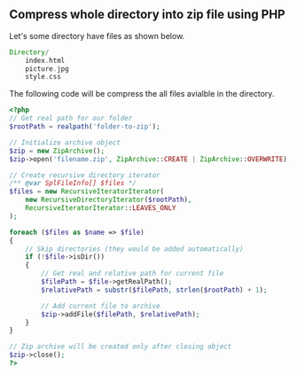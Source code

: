 
## Compress whole directory into zip file using PHP

Let's some directory have files as shown below.

```php
Directory/
    index.html
	picture.jpg
	style.css
```

The following code will be compress the all files avialble in the directory.

```php
<?php
// Get real path for our folder
$rootPath = realpath('folder-to-zip');

// Initialize archive object
$zip = new ZipArchive();
$zip->open('filename.zip', ZipArchive::CREATE | ZipArchive::OVERWRITE);

// Create recursive directory iterator
/** @var SplFileInfo[] $files */
$files = new RecursiveIteratorIterator(
    new RecursiveDirectoryIterator($rootPath),
    RecursiveIteratorIterator::LEAVES_ONLY
);

foreach ($files as $name => $file)
{
    // Skip directories (they would be added automatically)
    if (!$file->isDir())
    {
        // Get real and relative path for current file
        $filePath = $file->getRealPath();
        $relativePath = substr($filePath, strlen($rootPath) + 1);

        // Add current file to archive
        $zip->addFile($filePath, $relativePath);
    }
}

// Zip archive will be created only after closing object
$zip->close();
?>
```
